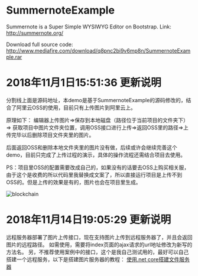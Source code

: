 # SummernoteExample
Summernote is a Super Simple WYSIWYG Editor on Bootstrap.
Link: http://summernote.org/

Download full source code: http://www.mediafire.com/download/q8pnc2bi9v6mp8n/SummernoteExample.rar



# 2018年11月1日15:51:36 更新说明

分割线上面是源码地址，本demo是基于SummernoteExample的源码修改的，结合了阿里云OSS的使用，目前只有上传图片到阿里云上。

原理如下：
    编辑器上传图片=>保存到本地磁盘（路径位于当前项目的文件夹下）=> 获取项目中图片文件夹位置，调用OSS接口进行上传=>返回OSS里的路径=>上传完毕以后删除项目文件夹里的图片。

后面返回OSS和删除本地文件夹里的图片没有做，后续或许会继续完善这个demo，目前只完成了上传过程的演示，具体的操作流程还需结合项目去使用。

PS：项目里OSS的配置需要改成自己的，如果没有的话要去OSS上购买相关服，由于这个是收费的所以代码里我替换成文案了，所以直接运行项目是上传不到OSS的。但是上传的效果是有的，图片也会在项目里生成。

![blockchain](https://images.cnblogs.com/cnblogs_com/sunshine-wy/1332543/o_SummernoteExample.jpg)


# 2018年11月14日19:05:29 更新说明

远程服务器部署了图片上传接口，现在支持图片上传到远程服务器了，并且会返回图片的远程路径。
如需使用，需要将index页面的ajax请求的url地址修改为新写的方法名。
另，不推荐使用案例中的接口，这个是我自己测试用的，最好可以自己搭建一个远程服务，以下是搭建图片服务器的教程：
[使用.net core搭建文件服务器](https://www.cnblogs.com/sunshine-wy/p/9959646.html)
